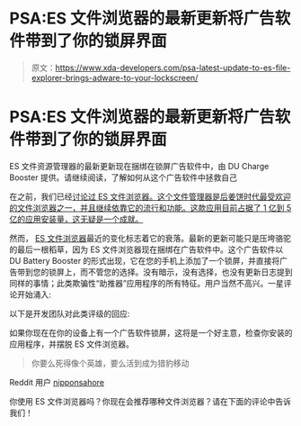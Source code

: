 # PSA:ES 文件浏览器的最新更新将广告软件带到了你的锁屏界面

> 原文：<https://www.xda-developers.com/psa-latest-update-to-es-file-explorer-brings-adware-to-your-lockscreen/>

# PSA:ES 文件浏览器的最新更新将广告软件带到了你的锁屏界面

ES 文件资源管理器的最新更新现在捆绑在锁屏广告软件中，由 DU Charge Booster 提供。请继续阅读，了解如何从这个广告软件中拯救自己

在之前，我们已经[讨论过 ES 文件浏览器。这个文件管理器是后姜饼时代最受欢迎的文件浏览器之一，并且继续依靠它的流行和功能。这款应用目前占据了 1 亿到 5 亿的应用安装量，这无疑是一个成就。](http://www.xda-developers.com/es-file-explorer-a-short-story-of-a-fallen-king/)

然而， [ES 文件浏览器](https://play.google.com/store/apps/details?id=com.estrongs.android.pop&hl=en_GB)最近的变化标志着它的衰落。最新的更新可能只是压垮骆驼的最后一根稻草，因为 ES 文件浏览器现在捆绑在广告软件中。这个广告软件以 DU Battery Booster 的形式出现，它在您的手机上添加了一个锁屏，并直接将广告带到您的锁屏上，而不管您的选择。没有暗示，没有选择，也没有更新日志提到同样的事情；此类欺骗性“助推器”应用程序的所有特征。用户当然不高兴。一星评论开始涌入:

以下是开发团队对此类评级的回应:

如果你现在在你的设备上有一个广告软件锁屏，这将是一个好主意，检查你安装的应用程序，并摆脱 ES 文件浏览器。

> 你要么死得像个英雄，要么活到成为猎豹移动

Reddit 用户 [nipponsahore](https://www.reddit.com/r/Android/comments/4imq5l/es_file_explorer_now_installing_adware/d2zo56m)

你使用 ES 文件浏览器吗？你现在会推荐哪种文件浏览器？请在下面的评论中告诉我们！